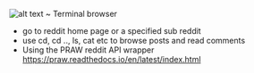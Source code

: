 ![alt text](https://raw.githubusercontent.com/khuslen/reddirectory/reddirectory.png)
~ Terminal browser

- go to reddit home page or a specified sub reddit
- use cd, cd .., ls, cat etc to browse posts and read comments
- Using the PRAW reddit API wrapper https://praw.readthedocs.io/en/latest/index.html

